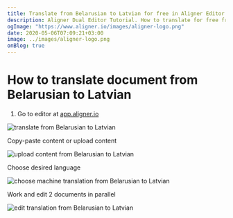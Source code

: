 ```yaml
---
title: Translate from Belarusian to Latvian for free in Aligner Editor
description: Aligner Dual Editor Tutorial. How to translate for free from Belarusian to Latvian. Aligner is multilingual document management platform. 
ogImage: "https://www.aligner.io/images/aligner-logo.png"
date: 2020-05-06T07:09:21+03:00
image: ../images/aligner-logo.png
onBlog: true
---
```


# How to translate document from Belarusian to Latvian

1. Go to editor at [app.aligner.io](https://app.aligner.io "Aligner App web page")

![translate from Belarusian to Latvian](../aligner-blank-editor.png "translate from Belarusian to Latvian")

Copy-paste content or upload content

![upload content from Belarusian to Latvian](../aligner-uploaded-document.png "upload content from Belarusian to Latvian")

Choose desired language

![choose machine translation from Belarusian to Latvian](../aligner-language-dropdown.png "choose machine translation from Belarusian to Latvian")

Work and edit 2 documents in parallel

![edit translation from Belarusian to Latvian](../aligner-double-sitded-editor.png "edit translation from Belarusian to Latvian")

